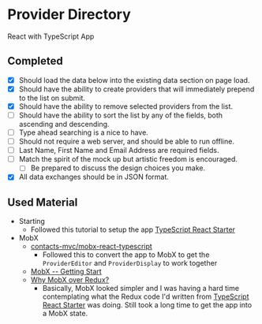 # Provider Directory

React with TypeScript App

## Completed

- [x] Should load the data below into the existing data section on page load.
- [x] Should have the ability to create providers that will immediately prepend to the list on submit.
- [x] Should have the ability to remove selected providers from the list.
- [ ] Should have the ability to sort the list by any of the fields, both ascending and descending.
- [ ] Type ahead searching is a nice to have.
- [ ] Should not require a web server, and should be able to run offline.
- [ ] Last Name, First Name and Email Address are required fields.
- [ ] Match the spirit of the mock up but artistic freedom is encouraged.
    - [ ] Be prepared to discuss the design choices you make.
- [x] All data exchanges should be in JSON format.

## Used Material

- Starting
    - Followed this tutorial to setup the app [TypeScript React Starter](https://github.com/Microsoft/TypeScript-React-Starter)
- MobX
    - [contacts-mvc/mobx-react-typescript](https://github.com/contacts-mvc/mobx-react-typescript)
        - Followed this to convert the app to MobX to get the `ProviderEditor` and `ProviderDisplay` to work together
    - [MobX -- Getting Start](https://mobx.js.org/getting-started.html)
    - [Why MobX over Redux?](https://www.robinwieruch.de/redux-mobx-confusion/)
        - Basically, MobX looked simpler and I was having a hard time contemplating what the Redux code I'd written from [TypeScript React Starter](https://github.com/Microsoft/TypeScript-React-Starter) was doing. Still took a long time to get the app into a MobX state.
